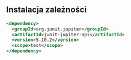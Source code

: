 ## Instalacja zależności

```xml
<dependency>
  <groupId>org.junit.jupiter</groupId>
  <artifactId>junit-jupiter-api</artifactId>
  <version>5.10.2</version>
  <scope>test</scope>
</dependency>
```
